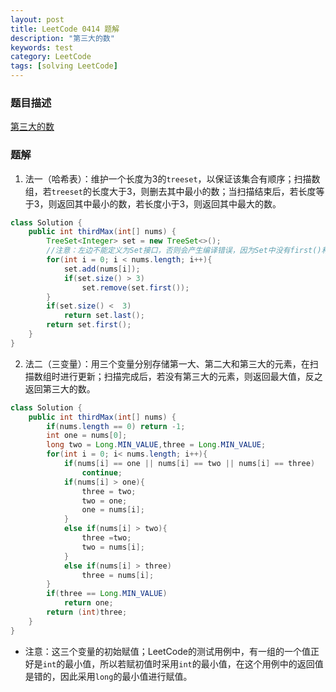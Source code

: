 ```yaml
---
layout: post
title: LeetCode 0414 题解
description: "第三大的数"
keywords: test
category: LeetCode
tags: [solving LeetCode]
---
```


### 题目描述
[第三大的数](https://leetcode-cn.com/problems/third-maximum-number/)

### 题解
1. 法一（哈希表）：维护一个长度为$3$的`treeset`，以保证该集合有顺序；扫描数组，若`treeset`的长度大于$3$，则删去其中最小的数；当扫描结束后，若长度等于$3$，则返回其中最小的数，若长度小于$3$，则返回其中最大的数。
```java
class Solution {
    public int thirdMax(int[] nums) {
        TreeSet<Integer> set = new TreeSet<>(); 
        //注意：左边不能定义为Set接口，否则会产生编译错误，因为Set中没有first()和last()方法。
        for(int i = 0; i < nums.length; i++){
            set.add(nums[i]);
            if(set.size() > 3)
                set.remove(set.first());
        }
        if(set.size() <  3)
            return set.last();
        return set.first();
    }
}
```
2. 法二（三变量）：用三个变量分别存储第一大、第二大和第三大的元素，在扫描数组时进行更新；扫描完成后，若没有第三大的元素，则返回最大值，反之返回第三大的数。
```java
class Solution {
    public int thirdMax(int[] nums) {
        if(nums.length == 0) return -1;
        int one = nums[0];
        long two = Long.MIN_VALUE,three = Long.MIN_VALUE;
        for(int i = 0; i< nums.length; i++){
            if(nums[i] == one || nums[i] == two || nums[i] == three)
                continue;
            if(nums[i] > one){
                three = two;
                two = one;
                one = nums[i];
            }  
            else if(nums[i] > two){
                three =two;
                two = nums[i];
            }    
            else if(nums[i] > three)
                three = nums[i];
        }
        if(three == Long.MIN_VALUE)
            return one;
        return (int)three;
    }
}
```
* 注意：这三个变量的初始赋值；LeetCode的测试用例中，有一组的一个值正好是`int`的最小值，所以若赋初值时采用`int`的最小值，在这个用例中的返回值是错的，因此采用`long`的最小值进行赋值。